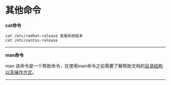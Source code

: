 # 其他命令

**cat命令**

    cat /etc/redhat-release 查看系统版本
    cat /etc/centos-release 
    
---
**man命令**

man 该命令是一个帮助命令，在使用man命令之前需要了解帮助文档的[目录结构以及操作方式](http://www.linuxprobe.com/chapter02/#22)。

---